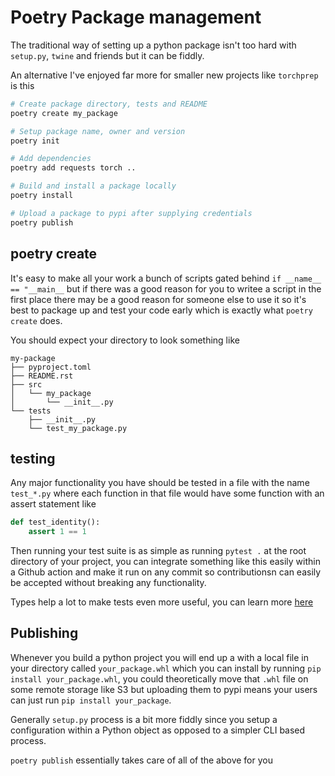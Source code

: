# Poetry Package management

The traditional way of setting up a python package isn't too hard with `setup.py`, `twine` and friends but it can be fiddly.

An alternative I've enjoyed far more for smaller new projects like `torchprep` is this

```sh
# Create package directory, tests and README
poetry create my_package

# Setup package name, owner and version
poetry init

# Add dependencies
poetry add requests torch ..

# Build and install a package locally
poetry install

# Upload a package to pypi after supplying credentials
poetry publish
```

## poetry create

It's easy to make all your work a bunch of scripts gated behind `if __name__ == "__main__` but if there was a good reason for you to writee a script in the first place there may be a good reason for someone else to use it so it's best to package up and test your code early which is exactly what `poetry create` does.

You should expect your directory to look something like

```
my-package
├── pyproject.toml
├── README.rst
├── src
│   └── my_package
│       └── __init__.py
└── tests
    ├── __init__.py
    └── test_my_package.py
```


## testing
Any major functionality you have should be tested in a file with the name `test_*.py` where each function in that file would have some function with an assert statement like

```python
def test_identity():
    assert 1 == 1 
```

Then running your test suite is as simple as running `pytest .` at the root directory of your project, you can integrate something like this easily within a Github action and make it run on any commit so contributionsn can easily be accepted without breaking any functionality.

Types help a lot to make tests even more useful, you can learn more [here](typed.md)

## Publishing
Whenever you build a python project you will end up a with a local file in your directory called `your_package.whl` which you can install by running `pip install your_package.whl`, you could theoretically move that `.whl` file on some remote storage like S3 but uploading them to pypi means your users can just run `pip install your_package`.

Generally `setup.py` process is a bit more fiddly since you setup a configuration within a Python object as opposed to a simpler CLI based process.

`poetry publish` essentially takes care of all of the above for you